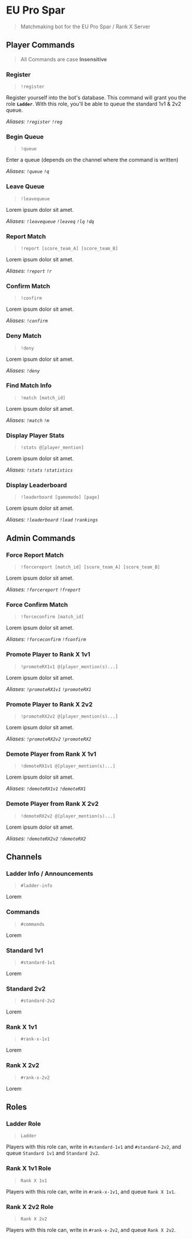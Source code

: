
# EU Pro Spar
> Matchmaking bot for the EU Pro Spar / Rank X Server

## Player Commands
> All Commands are case **Insensitive**

### Register
> `!register`

Register yourself into the bot's database. This command will grant you the role **`Ladder`**. With this role, you'll be able to queue the standard 1v1 & 2v2 queue.

*Aliases: `!register` `!reg`*

### Begin Queue

> `!queue`

Enter a queue (depends on the channel where the command is written)

*Aliases: `!queue` `!q`*

### Leave Queue

> `!leavequeue`

Lorem ipsum dolor sit amet.

*Aliases: `!leavequeue` `!leaveq` `!lq` `!dq`*

### Report Match

> `!report [score_team_A] [score_team_B]`

Lorem ipsum dolor sit amet.

*Aliases: `!report` `!r`*

### Confirm Match

> `!confirm`

Lorem ipsum dolor sit amet.

*Aliases: `!confirm`*

### Deny Match

> `!deny`

Lorem ipsum dolor sit amet.

*Aliases: `!deny`*

### Find Match Info

> `!match [match_id]`

Lorem ipsum dolor sit amet.

*Aliases: `!match` `!m`*

### Display Player Stats

> `!stats @[player_mention]`

Lorem ipsum dolor sit amet.

*Aliases: `!stats` `!statistics`*

### Display Leaderboard

> `!leaderboard [gamemode] [page]`

Lorem ipsum dolor sit amet.

*Aliases: `!leaderboard` `!lead` `!rankings`*

## Admin Commands
### Force Report Match

> `!forcereport [match_id] [score_team_A] [score_team_B]`

Lorem ipsum dolor sit amet.

*Aliases: `!forcereport` `!freport`*

### Force Confirm Match

> `!forceconfirm [match_id]`

Lorem ipsum dolor sit amet.

*Aliases: `!forceconfirm` `!fconfirm`*

### Promote Player to Rank X 1v1

> `!promoteRX1v1 @[player_mention(s)...]`

Lorem ipsum dolor sit amet.

*Aliases: `!promoteRX1v1` `!promoteRX1`*

### Promote Player to Rank X 2v2

> `!promoteRX2v2 @[player_mention(s)...]`

Lorem ipsum dolor sit amet.

*Aliases: `!promoteRX2v2` `!promoteRX2`*

### Demote Player from Rank X 1v1

> `!demoteRX1v1 @[player_mention(s)...]`

Lorem ipsum dolor sit amet.

*Aliases: `!demoteRX1v1` `!demoteRX1`*

### Demote Player from Rank X 2v2

> `!demoteRX2v2 @[player_mention(s)...]`

Lorem ipsum dolor sit amet.

*Aliases: `!demoteRX2v2` `!demoteRX2`*

## Channels
### Ladder Info / Announcements
> `#ladder-info`

Lorem

### Commands
> `#commands`

Lorem

### Standard 1v1
> `#standard-1v1`

Lorem

### Standard 2v2
> `#standard-2v2`

Lorem

### Rank X 1v1
> `#rank-x-1v1`

Lorem

### Rank X 2v2
> `#rank-x-2v2`

Lorem

## Roles
### Ladder Role
> `Ladder`

Players with this role can, write in `#standard-1v1` and `#standard-2v2`, and queue `Standard 1v1` and `Standard 2v2`.

### Rank X 1v1 Role
> `Rank X 1v1`

Players with this role can, write in `#rank-x-1v1`, and queue `Rank X 1v1`.

### Rank X 2v2 Role
> `Rank X 2v2`

Players with this role can, write in `#rank-x-2v2`, and queue `Rank X 2v2`.